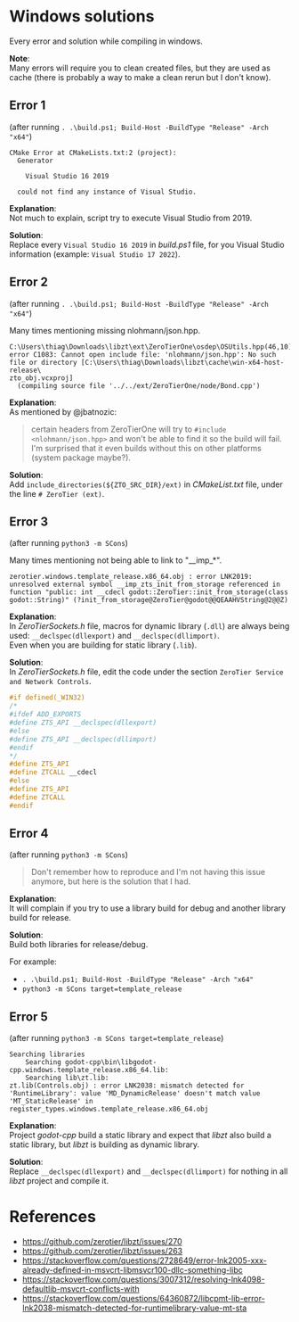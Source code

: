 # Windows solutions
Every error and solution while compiling in windows.  

**Note**:  
Many errors will require you to clean created files, but they are used as cache (there is probably a way to make a clean rerun but I don't know).  

## Error 1
(after running `. .\build.ps1; Build-Host -BuildType "Release" -Arch "x64"`)  

```
CMake Error at CMakeLists.txt:2 (project):
  Generator

    Visual Studio 16 2019

  could not find any instance of Visual Studio.
```

**Explanation**:  
Not much to explain, script try to execute Visual Studio from 2019.  

**Solution**:  
Replace every `Visual Studio 16 2019` in *build.ps1* file, for you Visual Studio information (example: `Visual Studio 17 2022`).

## Error 2
(after running `. .\build.ps1; Build-Host -BuildType "Release" -Arch "x64"`)  

Many times mentioning missing nlohmann/json.hpp.  
```
C:\Users\thiag\Downloads\libzt\ext\ZeroTierOne\osdep\OSUtils.hpp(46,10): error C1083: Cannot open include file: 'nlohmann/json.hpp': No such file or directory [C:\Users\thiag\Downloads\libzt\cache\win-x64-host-release\
zto_obj.vcxproj]
  (compiling source file '../../ext/ZeroTierOne/node/Bond.cpp')
```

**Explanation**:  
As mentioned by @jbatnozic:  
> certain headers from ZeroTierOne will try to `#include <nlohmann/json.hpp>` and won't be able to find it so the build will fail. I'm surprised that it even builds without this on other platforms (system package maybe?).

**Solution**:  
Add `include_directories(${ZTO_SRC_DIR}/ext)` in *CMakeList.txt* file, under the line `# ZeroTier (ext)`.  

## Error 3
(after running `python3 -m SCons`)  

Many times mentioning not being able to link to "\_\_imp\_\*".  
```
zerotier.windows.template_release.x86_64.obj : error LNK2019: unresolved external symbol __imp_zts_init_from_storage referenced in function "public: int __cdecl godot::ZeroTier::init_from_storage(class godot::String)" (?init_from_storage@ZeroTier@godot@@QEAAHVString@2@@Z)
```

**Explanation**:  
In *ZeroTierSockets.h* file, macros for dynamic library (`.dll`) are always being used: `__declspec(dllexport)` and `__declspec(dllimport)`.  
Even when you are building for static library (`.lib`).  

**Solution**:  
In *ZeroTierSockets.h* file, edit the code under the section `ZeroTier Service and Network Controls`.  

```cpp
#if defined(_WIN32)
/*
#ifdef ADD_EXPORTS
#define ZTS_API __declspec(dllexport)
#else
#define ZTS_API __declspec(dllimport)
#endif
*/
#define ZTS_API
#define ZTCALL __cdecl
#else
#define ZTS_API
#define ZTCALL
#endif
```

## Error 4
(after running `python3 -m SCons`)  

> Don't remember how to reproduce and I'm not having this issue anymore, but here is the solution that I had.  

**Explanation**:  
It will complain if you try to use a library build for debug and another library build for release.  

**Solution**:  
Build both libraries for release/debug.  

For example:
  - `. .\build.ps1; Build-Host -BuildType "Release" -Arch "x64"`
  - `python3 -m SCons target=template_release`  

## Error 5
(after running `python3 -m SCons target=template_release`)  

```
Searching libraries
    Searching godot-cpp\bin\libgodot-cpp.windows.template_release.x86_64.lib:
    Searching lib\zt.lib:
zt.lib(Controls.obj) : error LNK2038: mismatch detected for 'RuntimeLibrary': value 'MD_DynamicRelease' doesn't match value 'MT_StaticRelease' in register_types.windows.template_release.x86_64.obj
```

**Explanation**:  
Project *godot-cpp* build a static library and expect that *libzt* also build a static library, but *libzt* is building as dynamic library.  

**Solution**:  
Replace `__declspec(dllexport)` and `__declspec(dllimport)` for nothing in all *libzt* project and compile it.

# References
- https://github.com/zerotier/libzt/issues/270
- https://github.com/zerotier/libzt/issues/263
- https://stackoverflow.com/questions/2728649/error-lnk2005-xxx-already-defined-in-msvcrt-libmsvcr100-dllc-something-libc
- https://stackoverflow.com/questions/3007312/resolving-lnk4098-defaultlib-msvcrt-conflicts-with
- https://stackoverflow.com/questions/64360872/libcpmt-lib-error-lnk2038-mismatch-detected-for-runtimelibrary-value-mt-sta
